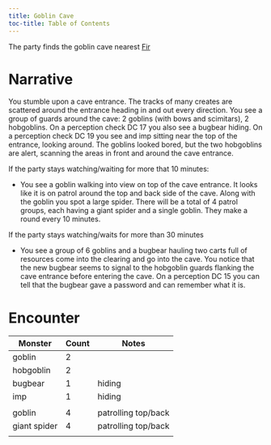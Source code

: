 ```yaml
---
title: Goblin Cave
toc-title: Table of Contents
---
```


The party finds the goblin cave nearest [Fir](../../places/fir.md)

# Narrative

You stumble upon a cave entrance. The tracks of many creates are scattered around the entrance heading in and out every direction. You see a group of guards around the cave: 2 goblins (with bows and scimitars), 2 hobgoblins. On a perception check DC 17 you also see a bugbear hiding. On a perception check DC 19 you see and imp sitting near the top of the entrance, looking around. The goblins looked bored, but the two hobgoblins are alert, scanning the areas in front and around the cave entrance. 

If the party stays watching/waiting for more that 10 minutes:
- You see a goblin walking into view on top of the cave entrance. It looks like it is on patrol around the top and back side of the cave. Along with the goblin you spot a large spider. There will be a total of 4 patrol groups, each having a giant spider and a single goblin. They make a round every 10 minutes.

If the party stays watching/waits for more than 30 minutes
- You see a group of 6 goblins and a bugbear hauling two carts full of resources come into the clearing and go into the cave. You notice that the new  bugbear seems to signal to the hobgoblin guards flanking the cave entrance before entering the cave. On a perception DC 15 you can tell that the bugbear gave a password and can remember what it is.

# Encounter

| Monster      | Count | Notes               |
|--------------|-------|---------------------|
| goblin       | 2     |                     |
| hobgoblin    | 2     |                     |
| bugbear      | 1     | hiding              |
| imp          | 1     | hiding              |
|              |       |                     |
| goblin       | 4     | patrolling top/back |
| giant spider | 4     | patrolling top/back |
|              |       |                     |

